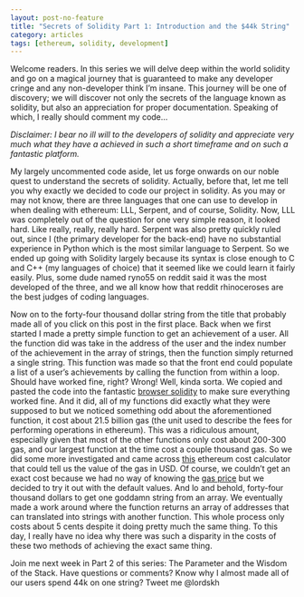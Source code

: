 ```yaml
---
layout: post-no-feature
title: "Secrets of Solidity Part 1: Introduction and the $44k String"
category: articles
tags: [ethereum, solidity, development]
---
```

Welcome readers. In this series we will delve deep within the world solidity and go on a magical journey that is guaranteed to make any developer cringe and any non-developer think I’m insane. This journey will be one of discovery; we will discover not only the secrets of the language known as solidity, but also an appreciation for proper documentation. Speaking of which, I really should comment my code…

_Disclaimer: I bear no ill will to the developers of solidity and appreciate very much what they have a achieved in such a short timeframe and on such a fantastic platform._

My largely uncommented code aside, let us forge onwards on our noble quest to understand the secrets of solidity. Actually, before that, let me tell you why exactly we decided to code our project in solidity. As you may or may not know, there are three languages that one can use to develop in when dealing with ethereum: LLL, Serpent, and of course, Solidity. Now, LLL was completely out of the question for one very simple reason, it looked hard. Like really, really, really hard. Serpent was also pretty quickly ruled out, since I (the primary developer for the back-end) have no substantial experience in Python which is the most similar language to Serpent. So we ended up going with Solidity largely because its syntax is close enough to C and C++ (my languages of choice) that it seemed like we could learn it fairly easily. Plus, some dude named ryno55 on reddit said it was the most developed of the three, and we all know how that reddit rhinoceroses are the best judges of coding languages.

Now on to the forty-four thousand dollar string from the title that probably made all of you click on this post in the first place. Back when we first started I made a pretty simple function to get an achievement of a user. All the function did was take in the address of the user and the index number of the achievement in the array of strings, then the function simply returned a single string. This function was made so that the front end could populate a list of a user’s achievements by calling the function from within a loop. Should have worked fine, right? Wrong! Well, kinda sorta. We copied and pasted the code into the fantastic [browser solidity](https://chriseth.github.io/browser-solidity/) to make sure everything worked fine. And it did, all of my functions did exactly what they were supposed to but we noticed something odd about the aforementioned function, it cost about 21.5 billion gas (the unit used to describe the fees for performing operations in ethereum). This was a ridiculous amount, especially given that most of the other functions only cost about 200-300 gas, and our largest function at the time cost a couple thousand gas. So we did some more investigated and came across [this](http://ether.fund/tool/calculator) ethereum cost calculator that could tell us the value of the gas in USD. Of course, we couldn’t get an exact cost because we had no way of knowing the [gas price](http://ether.fund/tool/gas-price) but we decided to try it out with the default values. And lo and behold, forty-four thousand dollars to get one goddamn string from an array. We eventually made a work around where the function returns an array of addresses that can translated into strings with another function. This whole process only costs about 5 cents despite it doing pretty much the same thing. To this day, I really have no idea why there was such a disparity in the costs of these two methods of achieving the exact same thing.

Join me next week in Part 2 of this series: The Parameter and the Wisdom of the Stack.
Have questions or comments? Know why I almost made all of our users spend 44k on one string? Tweet me @lordskh
